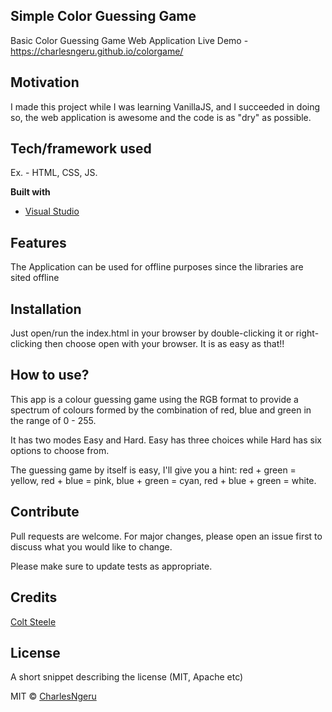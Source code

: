 ## Simple Color Guessing Game
Basic Color Guessing Game Web Application
Live Demo - https://charlesngeru.github.io/colorgame/
 
## Motivation
I made this project while I was learning VanillaJS, and I succeeded in doing so, the web application is awesome and the code is as "dry" as possible.

## Tech/framework used
Ex. - HTML, CSS, JS.


<b>Built with</b>
- [Visual Studio](https://visualstudio.com)

## Features
The Application can be used for offline purposes since the libraries are sited offline

## Installation
Just open/run the index.html in your browser by double-clicking it or right-clicking then choose open with your browser. It is as easy as that!!

## How to use?
This app is a colour guessing game using the RGB format to provide a spectrum of colours formed by the combination of red, blue and green in the range of 0 - 255.

It has two modes Easy and Hard. Easy has three choices while Hard has six options to choose from.

The guessing game by itself is easy, I'll give you a hint: red + green = yellow, red + blue = pink, blue + green = cyan, red + blue + green = white.

## Contribute

Pull requests are welcome. For major changes, please open an issue first to discuss what you would like to change.

Please make sure to update tests as appropriate.

## Credits
[Colt Steele](https://github.com/Colt)

## License
A short snippet describing the license (MIT, Apache etc)

MIT © [CharlesNgeru](https://github.com/CharlesNgeru)
